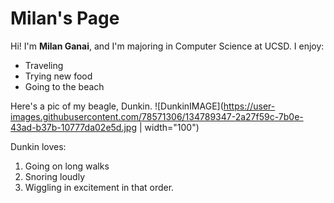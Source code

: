 # Milan's Page
Hi! I'm **Milan Ganai**, and I'm majoring in Computer Science at UCSD.
I enjoy:
- Traveling
- Trying new food
- Going to the beach

Here's a pic of my beagle, Dunkin.
![DunkinIMAGE](https://user-images.githubusercontent.com/78571306/134789347-2a27f59c-7b0e-43ad-b37b-10777da02e5d.jpg | width="100")

Dunkin loves:
1. Going on long walks 
2. Snoring loudly
3. Wiggling in excitement
in that order.

